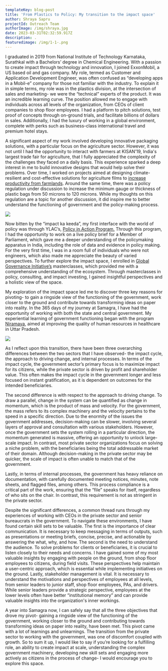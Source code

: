 ```yaml
---
templateKey: blog-post
title: 'From Plastics to Policy: My transition to the impact space'
author: Shraya Sapru
projectId: Outreach Team
authorImage: /img/shraya.jpg
date: 2023-03-31T02:32:59.917Z
description: .
featuredimage: /img/1-1-.png
---
```

I graduated in 2019 from National Institute of Technology Karnataka, Surathkal with a Bachelors’ degree in Chemical Engineering. With a passion to create impact through technology and innovation, I joined ExxonMobil, a US based oil and gas company. My role, termed as Customer and Application Development Engineer, was often confused as “developing apps in a Mobil-e” company for those not familiar with the industry. To explain it in simple terms, my role was in the plastics division, at the intersection of sales and marketing- we were the “technical” experts of the product. It was an incredible learning curve. The position allowed me to engage with individuals across all levels of the organization, from CEOs of client companies to shop floor employees. I had a platform to pitch solutions, test proof of concepts through on-ground trials, and facilitate billions of dollars in sales. Additionally, I had the luxury of working in a global environment, complete with perks such as business-class international travel and premium hotel stays.

A significant aspect of my work involved developing innovative packaging solutions, with a particular focus on the agriculture sector. However, it was not until I had the opportunity to interact with farmers at KISAN’19, India's largest trade fair for agriculture, that I fully appreciated the complexity of the challenges they faced on a daily basis. This experience sparked a deep interest in me to build innovative designs that would help solve their problems. Over time, I worked on projects aimed at designing climate-resilient and cost-effective solutions for agriculture films to [increase productivity from farmlands](https://www.facebook.com/kisanexpo/videos/405177114129440/). Around the same time, there was a policy regulation under discussion to increase the minimum gauge or thickness of plastic bags from 50 microns to 120 microns. While my thoughts on this regulation are a topic for another discussion, it did inspire me to better understand the functioning of government and the policy-making process.

![](/img/ss-1.png)

Now bitten by the “impact ka keeda”, my first interface with the world of policy was through YLAC’s, [Policy in Action Program.](https://theylacproject.com/policy-in-action-program/) Through this program, I had the opportunity to work on a live policy brief for a Member of Parliament, which gave me a deeper understanding of the policymaking apparatus in India, including the role of data and evidence in policy making. For the very first time, I was in a room full of individuals who were not engineers, which also made me appreciate the beauty of varied perspectives. To further explore the impact space, I enrolled in [Global Governance Initiative’s](https://www.globalgovernanceinitiative.org/) masterclasses, which provided me with a comprehensive understanding of the ecosystem. Through masterclasses in policy, consulting, and impact investing, I gained insightful perspectives and a holistic view of the space.

My exploration of the impact space led me to discover three key reasons for pivoting-  to gain a ringside view of the functioning of the government, work closer to the ground and contribute towards transforming ideas on paper into reality. In the 365 days of my journey at Samagra, I have had the opportunity of working with both the state and central government. My experiential learning of government functioning began with the program [Niramaya](https://www.samagragovernance.in/project/niramaya/), aimed at improving the quality of human resources in healthcare in Uttar Pradesh. 

![](/img/ss2-.png)

As I reflect upon this transition, there have been three overarching differences between the two sectors that I have observed- the impact cycle, the approach to driving change, and internal processes. In terms of the impact cycle, the government sector’s primary focus is to maximize impact for its citizens, while the private sector is driven by profit and shareholder value. This often makes the impact cycle in the government longer and less focused on instant gratification, as it is dependent on outcomes for the intended beneficiaries. 

The second difference is with respect to the approach to driving change. To draw a parallel, change in the system can be quantified as change in momentum, which is the product of mass and velocity. For the government, the mass refers to its complex machinery and the velocity pertains to the speed in a specific direction. Due to the enormity of the issues the government addresses, decision-making can be slower, involving several layers of approval and consultation with various stakeholders. However, once the government sets the system rolling in a particular direction, the momentum generated is massive, offering an opportunity to unlock large-scale impact. In contrast, most private sector organizations focus on solving a niche problem, with the beneficiaries being the total addressable market of their domain. Although decision-making in the private sector may be quicker, the scale of impact is often unable to match that of the government. 

Lastly, in terms of internal processes, the government has heavy reliance on documentation, with carefully documented meeting notices, minutes, note sheets, and flagged files, among others. This process compliance is a critical part of the work, ensuring that the “file” speaks for itself, regardless of who sits on the chair. In contrast, this requirement is not as stringent in the private sector.

Despite the significant differences, a common thread runs through my experiences of working with CEOs in the private sector and senior bureaucrats in the government. To navigate these environments, I have found certain skill sets to be valuable. The first is the importance of clear communication. It is necessary to keep messaging in terms of outputs, such as presentations or meeting briefs, concise, precise, and actionable by answering the what, why, and how. The second is the need to understand the audience. To solve problems for clients or beneficiaries, it is crucial to listen closely to their needs and concerns. I have gained some of my most valuable insights by engaging with people on the ground, from shop floor employees to citizens, during field visits. These perspectives help maintain a user-centric approach, which is essential while implementing initiatives on the ground. Lastly, stakeholder management is vital. It is necessary to understand the motivations and perspectives of employees at all levels, from senior leaders to junior staff, shop floor employees, PAs, and drivers. While senior leaders provide a strategic perspective, employees at the lower levels often have better “institutional memory” and can provide valuable insights into the organization's inner workings. 

A year into Samagra now, I can safely say that all the three objectives that drove my pivot- gaining a ringside view of the functioning of the government, working closer to the ground and contributing towards transforming ideas on paper into reality, have been met. This pivot came with a lot of learnings and unlearnings. The transition from the private sector to working with the government, was one of discomfort coupled with growth. So to sum it up, I would like to say if you’re looking for a fulfilling role, an ability to create impact at scale, understanding the complex government machinery, developing new skill sets and engaging more actively as citizens in the process of change- I would encourage you to explore this space.
